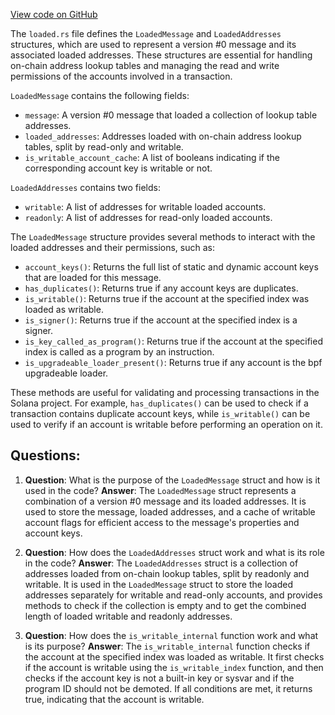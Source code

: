 
[View code on GitHub](https://github.com/solana-labs/solana/blob/master/sdk/program/src/message/versions/v0/loaded.rs)

The `loaded.rs` file defines the `LoadedMessage` and `LoadedAddresses` structures, which are used to represent a version #0 message and its associated loaded addresses. These structures are essential for handling on-chain address lookup tables and managing the read and write permissions of the accounts involved in a transaction.

`LoadedMessage` contains the following fields:
- `message`: A version #0 message that loaded a collection of lookup table addresses.
- `loaded_addresses`: Addresses loaded with on-chain address lookup tables, split by read-only and writable.
- `is_writable_account_cache`: A list of booleans indicating if the corresponding account key is writable or not.

`LoadedAddresses` contains two fields:
- `writable`: A list of addresses for writable loaded accounts.
- `readonly`: A list of addresses for read-only loaded accounts.

The `LoadedMessage` structure provides several methods to interact with the loaded addresses and their permissions, such as:
- `account_keys()`: Returns the full list of static and dynamic account keys that are loaded for this message.
- `has_duplicates()`: Returns true if any account keys are duplicates.
- `is_writable()`: Returns true if the account at the specified index was loaded as writable.
- `is_signer()`: Returns true if the account at the specified index is a signer.
- `is_key_called_as_program()`: Returns true if the account at the specified index is called as a program by an instruction.
- `is_upgradeable_loader_present()`: Returns true if any account is the bpf upgradeable loader.

These methods are useful for validating and processing transactions in the Solana project. For example, `has_duplicates()` can be used to check if a transaction contains duplicate account keys, while `is_writable()` can be used to verify if an account is writable before performing an operation on it.
## Questions: 
 1. **Question**: What is the purpose of the `LoadedMessage` struct and how is it used in the code?
   **Answer**: The `LoadedMessage` struct represents a combination of a version #0 message and its loaded addresses. It is used to store the message, loaded addresses, and a cache of writable account flags for efficient access to the message's properties and account keys.

2. **Question**: How does the `LoadedAddresses` struct work and what is its role in the code?
   **Answer**: The `LoadedAddresses` struct is a collection of addresses loaded from on-chain lookup tables, split by readonly and writable. It is used in the `LoadedMessage` struct to store the loaded addresses separately for writable and read-only accounts, and provides methods to check if the collection is empty and to get the combined length of loaded writable and readonly addresses.

3. **Question**: How does the `is_writable_internal` function work and what is its purpose?
   **Answer**: The `is_writable_internal` function checks if the account at the specified index was loaded as writable. It first checks if the account is writable using the `is_writable_index` function, and then checks if the account key is not a built-in key or sysvar and if the program ID should not be demoted. If all conditions are met, it returns true, indicating that the account is writable.